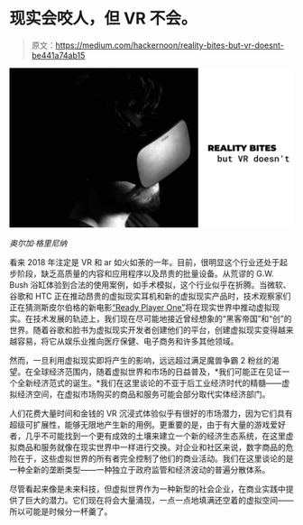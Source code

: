 # 现实会咬人，但 VR 不会。

> 原文：<https://medium.com/hackernoon/reality-bites-but-vr-doesnt-be441a74ab15>

![](img/7e3e7c77f420a3f9f89e374a9a6686c9.png)

*奥尔加·格里尼纳*

看来 2018 年注定是 VR 和 ar 如火如荼的一年。目前，很明显这个行业还处于起步阶段，缺乏高质量的内容和应用程序以及昂贵的批量设备。从荒谬的 G.W. Bush 浴缸体验到合法的使用案例，如手术模拟，这个行业似乎在折腾。当微软、谷歌和 HTC 正在推动昂贵的虚拟现实耳机和新的虚拟现实产品时，技术观察家们正在猜测斯皮尔伯格的新电影[“Ready Player One”](https://www.youtube.com/watch?v=cSp1dM2Vj48)将在现实世界中推动虚拟现实。在技术发展的轨迹上，我们现在尽可能地接近曾经想象的“黑客帝国”和“创”的世界。随着谷歌和脸书为虚拟现实开发者创建他们的平台，创建虚拟现实变得越来越容易，将它从娱乐业推向医疗保健、电子商务和许多其他领域。

然而，一旦利用虚拟现实即将产生的影响，远远超过满足魔兽争霸 2 粉丝的渴望。在全球经济范围内，随着虚拟世界和市场的日益普及，*我们可能正在见证一个全新经济范式的诞生。*我们在这里谈论的不亚于后工业经济时代的精髓——虚拟经济空间，在虚拟市场购买的商品和服务可能会部分取代实体经济部门。

人们花费大量时间和金钱的 VR 沉浸式体验似乎有很好的市场潜力，因为它们具有超级可扩展性，能够无限地产生新的用例。更重要的是，由于有大量的游戏爱好者，几乎不可能找到一个更有成效的土壤来建立一个新的经济生态系统，在这里虚拟商品和服务就像在现实世界中一样进行交换。对企业和社区来说，数字商品的危险在于，这些虚拟世界的所有者完全控制了他们的商业活动。我们在这里谈论的是一种全新的垄断类型——一种独立于政府监管和经济波动的普遍分散体系。

尽管看起来像是未来科技，但虚拟世界作为一种新型的社会企业，在商业实践中提供了巨大的潜力。它们现在将会大量涌现，一点一点地填满还空着的虚拟空间——所以可能是时候分一杯羹了。